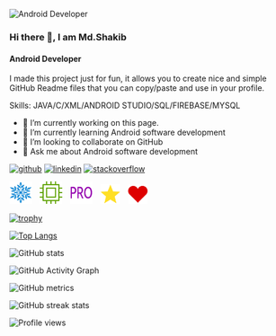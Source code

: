 ![Android Developer](https://scontent.fjsr8-1.fna.fbcdn.net/v/t1.6435-9/81521961_1025648971146227_8504822599484702720_n.jpg?_nc_cat=105&ccb=1-5&_nc_sid=e3f864&_nc_ohc=LzBfojJZvMUAX9jaILh&_nc_ht=scontent.fjsr8-1.fna&oh=5aeba90125bb701bec16b91158876bf7&oe=61539BE1)

### Hi there 👋, I am Md.Shakib
#### Android Developer

I made this project just for fun, it allows you to create nice and simple GitHub Readme files that you can copy/paste and use in your profile.

Skills: JAVA/C/XML/ANDROID STUDIO/SQL/FIREBASE/MYSQL

- 🔭 I’m currently working on this page. 
- 🌱 I’m currently learning Android software development 
- 👯 I’m looking to collaborate on GitHub 
- 💬 Ask me about Android software development 


[<img src='https://cdn.jsdelivr.net/npm/simple-icons@3.0.1/icons/github.svg' alt='github' height='40'>](https://github.com/Shakib-Sk/)  [<img src='https://cdn.jsdelivr.net/npm/simple-icons@3.0.1/icons/linkedin.svg' alt='linkedin' height='40'>](https://www.linkedin.com/in/Shakib-Sk/)  [<img src='https://cdn.jsdelivr.net/npm/simple-icons@3.0.1/icons/stackoverflow.svg' alt='stackoverflow' height='40'>](https://stackoverflow.com/users/14690005)  

<a href='https://archiveprogram.github.com/'><img src='https://raw.githubusercontent.com/acervenky/animated-github-badges/master/assets/acbadge.gif' width='40' height='40'></a> <a href='https://docs.github.com/en/developers'><img src='https://raw.githubusercontent.com/acervenky/animated-github-badges/master/assets/devbadge.gif' width='40' height='40'></a> <a href='https://github.com/pricing'><img src='https://raw.githubusercontent.com/acervenky/animated-github-badges/master/assets/pro.gif' width='40' height='40'></a> <a href='https://stars.github.com/'><img src='https://raw.githubusercontent.com/acervenky/animated-github-badges/master/assets/starbadge.gif' width='35' height='35'></a> <a href='https://docs.github.com/en/github/supporting-the-open-source-community-with-github-sponsors'><img src='https://raw.githubusercontent.com/acervenky/animated-github-badges/master/assets/sponsorbadge.gif' width='35' height='35'></a> 

[![trophy](https://github-profile-trophy.vercel.app/?username=Shakib-Sk/)](https://github.com/ryo-ma/github-profile-trophy)

[![Top Langs](https://github-readme-stats.vercel.app/api/top-langs/?username=Shakib-Sk/)](https://github.com/anuraghazra/github-readme-stats)

![GitHub stats](https://github-readme-stats.vercel.app/api?username=Shakib-Sk/&show_icons=true)  

![GitHub Activity Graph](https://activity-graph.herokuapp.com/graph?username=Shakib-Sk/)  

![GitHub metrics](https://metrics.lecoq.io/Shakib-Sk/)  

![GitHub streak stats](https://github-readme-streak-stats.herokuapp.com/?user=Shakib-Sk/)  

![Profile views](https://gpvc.arturio.dev/Shakib-Sk/)  
